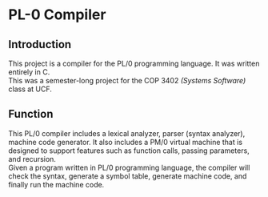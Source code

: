 # PL-0 Compiler

## Introduction
This project is a compiler for the PL/0 programming language. It was written entirely in C.  
This was a semester-long project for the COP 3402 *(Systems Software)* class at UCF.

## Function
This PL/0 compiler includes a lexical analyzer, parser (syntax analyzer), machine code generator. It also includes a PM/0 virtual machine that is designed to support features such as function calls, passing parameters, and recursion.  
Given a program written in PL/0 programming language, the compiler will check the syntax, generate a symbol table, generate machine code, and finally run the machine code.
